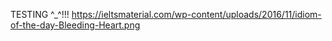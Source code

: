 TESTING ^_^!!! 
https://ieltsmaterial.com/wp-content/uploads/2016/11/idiom-of-the-day-Bleeding-Heart.png
<!---
DOVBLEFEDORA/DOVBLEFEDORA is a ✨ special ✨ repository because its `README.md` (this file) appears on your GitHub profile.
You can click the Preview link to take a look at your changes.
--->
